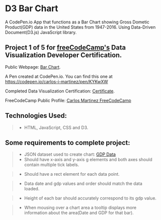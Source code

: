 # D3 Bar Chart
A CodePen.io App that functions as a Bar Chart showing Gross Dometic Product(GDP) data in the United States from 1947-2016.  Using Data-Driven Document(D3.js) JavaScript library.   


## Project 1 of 5 for [freeCodeCamp's](https://www.freecodecamp.com) Data Visualization Developer Certification.

Public Webpage: [Bar Chart](https://carlos-i-martinez.github.io/codePen-D3BarChart "FreeCodeCamp.Com"). 
 
A Pen created at CodePen.io. You can find this one at https://codepen.io/carlos-i-martinez/pen/KYKwXW

 Completed Data Visualization Certification: [Certificate](https://www.freecodecamp.org/certification/carlitos/data-visualization "FreeCodeCamp.Com").

 FreeCodeCamp Public Profile: [Carlos Martinez FreeCodeCamp](https://www.freecodecamp.org/carlitos)

## Technologies Used:
> * HTML, JavaScript, CSS and D3.  

## Some requirements to complete project:
> * JSON dataset used to create chart: [GDP Data](https://raw.githubusercontent.com/freeCodeCamp/ProjectReferenceData/master/GDP-data.json)
> *  Should have x-axis and y-axis g elements and both axes should contain multiple tick labels.

>  * Should have a rect element for each data point.

>  * Data date and gdp values and order should match the data loaded.

> * Height of each bar should accurately correspond to its gdp value.

> * When mousing over a chart area a tooltip displays more information about the area(Date and GDP for that bar).